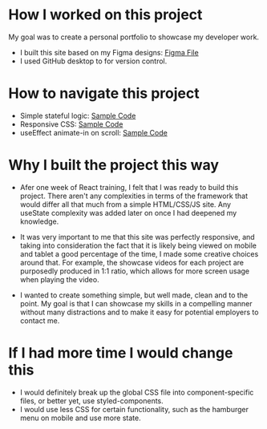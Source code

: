 # How I worked on this project

My goal was to create a personal portfolio to showcase my developer work.

- I built this site based on my Figma designs: <a href="https://www.figma.com/file/1YmYQG7rlm7gCoiEjQioRo/My-Portfolio-Page?node-id=0%3A1">Figma File</a>
- I used GitHub desktop to for version control.

# How to navigate this project

 - Simple stateful logic: <a href="https://github.com/leodeleonkc/portfolio/blob/23b64db0c4b41e1ba9adec6b8919cab3154db453/my-app/src/components/Projects.js#L13">Sample Code</a>
 - Responsive CSS: <a href="https://github.com/leodeleonkc/portfolio/blob/23b64db0c4b41e1ba9adec6b8919cab3154db453/my-app/src/App.css">Sample Code</a>
 - useEffect animate-in on scroll: <a href="https://github.com/leodeleonkc/portfolio/blob/23b64db0c4b41e1ba9adec6b8919cab3154db453/my-app/src/components/Hero.js">Sample Code</a>
 
 # Why I built the project this way
 
 - Afer one week of React training, I felt that I was ready to build this project. There aren't any complexities in terms of the framework that would differ all that much from a simple HTML/CSS/JS site. Any useState complexity was added later on once I had deepened my knowledge.
 
 - It was very important to me that this site was perfectly responsive, and taking into consideration the fact that it is likely being viewed on mobile and tablet a good percentage of the time, I made some creative choices around that. For example, the showcase videos for each project are purposedly produced in 1:1 ratio, which allows for more screen usage when playing the video.
 
 - I wanted to create something simple, but well made, clean and to the point. My goal is that I can showcase my skills in a compelling manner without many distractions and to make it easy for potential employers to contact me.
 
 # If I had more time I would change this
 
 - I would definitely break up the global CSS file into component-specific files, or better yet, use styled-components.
 - I would use less CSS for certain functionality, such as the hamburger menu on mobile and use more state.
